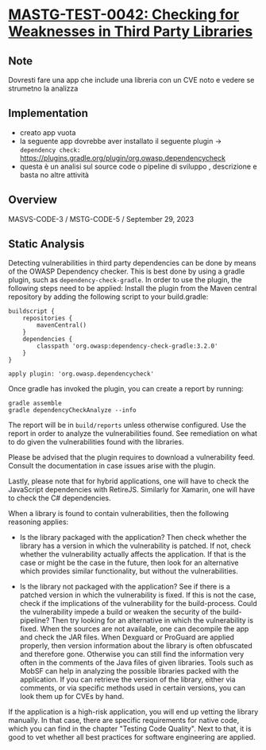 # [MASTG-TEST-0042: Checking for Weaknesses in Third Party Libraries](https://mas.owasp.org/MASTG/tests/android/MASVS-CODE/MASTG-TEST-0042)


## Note

Dovresti fare una app che include una libreria con un CVE noto e vedere se strumetno la analizza

## Implementation

- creato app vuota
- la seguente app dovrebbe aver installato il seguente plugin → `dependency check:` https://plugins.gradle.org/plugin/org.owasp.dependencycheck
- questa è un analisi sul source code o pipeline di sviluppo , descrizione e basta no altre attività

## Overview

MASVS-CODE-3 / MSTG-CODE-5 / September 29, 2023
## Static Analysis
Detecting vulnerabilities in third party dependencies can be done by means of the OWASP Dependency checker. This is best done by using a gradle plugin, such as `dependency-check-gradle`. In order to use the plugin, the following steps need to be applied: Install the plugin from the Maven central repository by adding the following script to your build.gradle:

```
buildscript {
    repositories {
        mavenCentral()
    }
    dependencies {
        classpath 'org.owasp:dependency-check-gradle:3.2.0'
    }
}

apply plugin: 'org.owasp.dependencycheck'

```

Once gradle has invoked the plugin, you can create a report by running:

```
gradle assemble
gradle dependencyCheckAnalyze --info
```
The report will be in `build/reports` unless otherwise configured. Use the report in order to analyze the vulnerabilities found. See remediation on what to do given the vulnerabilities found with the libraries.

Please be advised that the plugin requires to download a vulnerability feed. Consult the documentation in case issues arise with the plugin.

Lastly, please note that for hybrid applications, one will have to check the JavaScript dependencies with RetireJS. Similarly for Xamarin, one will have to check the C# dependencies.

When a library is found to contain vulnerabilities, then the following reasoning applies:

- Is the library packaged with the application? Then check whether the library has a version in which the vulnerability is patched. If not, check whether the vulnerability actually affects the application. If that is the case or might be the case in the future, then look for an alternative which provides similar functionality, but without the vulnerabilities.

- Is the library not packaged with the application? See if there is a patched version in which the vulnerability is fixed. If this is not the case, check if the implications of the vulnerability for the build-process. Could the vulnerability impede a build or weaken the security of the build-pipeline? Then try looking for an alternative in which the vulnerability is fixed.
When the sources are not available, one can decompile the app and check the JAR files. When Dexguard or ProGuard are applied properly, then version information about the library is often obfuscated and therefore gone. Otherwise you can still find the information very often in the comments of the Java files of given libraries. Tools such as MobSF can help in analyzing the possible libraries packed with the application. If you can retrieve the version of the library, either via comments, or via specific methods used in certain versions, you can look them up for CVEs by hand.

If the application is a high-risk application, you will end up vetting the library manually. In that case, there are specific requirements for native code, which you can find in the chapter "Testing Code Quality". Next to that, it is good to vet whether all best practices for software engineering are applied.